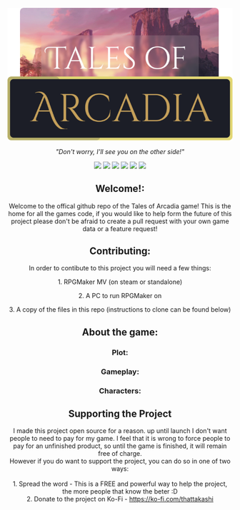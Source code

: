 <p align="center">
  <img src="github-assets/logo.png" width="600px">
</p>
<p align="center">
  <p align="center"><i>"Don't worry, I'll see you on the other side!"</i></p>
<p align="center">
  <img src="https://img.shields.io/badge/JavaScript-F7DF1E?style=for-the-badge&logo=javascript&logoColor=black"/>
  <a href="https://ko-fi.com/thattakashi"><img src="https://img.shields.io/badge/Ko--fi-F16061?style=for-the-badge&logo=ko-fi&logoColor=white"/></a>
  <img src="https://img.shields.io/badge/Windows-0078D6?style=for-the-badge&logo=windows&logoColor=white"/>
  <img src="https://img.shields.io/badge/Linux-FCC624?style=for-the-badge&logo=linux&logoColor=black"/>
  <a href="https://github.com/ThatTakashi/RPGMaker-Game/pulls"><img src="https://img.shields.io/github/issues-pr/ThatTakashi/RPGMaker-Game?style=for-the-badge"/></a>
  <img src="https://img.shields.io/github/repo-size/ThatTakashi/RPGMaker-Game?label=Total%20Repo%20Size&style=for-the-badge">
</p>

  <h2 align="center">Welcome!:</h2>
  <p align="center">Welcome to the offical github repo of the Tales of Arcadia game! This is the home for all the games code, if you would like to help form the future of this project please don't be afraid to create a pull request with your own game data or a feature request!</p>
  
  <h2 align="center">Contributing:</h2>
  <p align="center">In order to contibute to this project you will need a few things:</p>
  <p align="center">1. RPGMaker MV (on steam or standalone)</p>
  <p align="center">2. A PC to run RPGMaker on</p>
  <p align="center">3. A copy of the files in this repo (instructions to clone can be found below)</p>
  
  <h2 align="center">About the game:</h2>
  <h3 align="center">Plot:</h3>
  <h3 align="center">Gameplay:</h3>
  <h3 align="center">Characters:</h3>
  
  <h2 align="center">Supporting the Project</h2>
  <p align="center">I made this project open source for a reason. up until launch I don't want people to need to pay for my game. I feel that it is wrong to force people to pay for an unfinished product, so until the game is finished, it will remain free of charge.<br>
  However if you do want to support the project, you can do so in one of two ways:<br><br>
  1. Spread the word - This is a FREE and powerful way to help the project, the more people that know the beter :D<br>
  2. Donate to the project on Ko-Fi - <a href="https://ko-fi.com/thattakashi">https://ko-fi.com/thattakashi</a></p>
</p>
